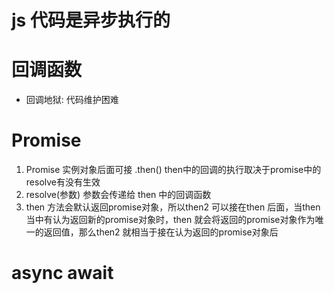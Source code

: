 # js 代码是异步执行的

# 回调函数
- 回调地狱: 代码维护困难

# Promise 
1. Promise 实例对象后面可接 .then() then中的回调的执行取决于promise中的resolve有没有生效
2. resolve(参数) 参数会传递给 then 中的回调函数 
3. then 方法会默认返回promise对象，所以then2 可以接在then 后面，当then 当中有认为返回新的promise对象时，then 就会将返回的promise对象作为唯一的返回值，那么then2 就相当于接在认为返回的promise对象后

# async await

